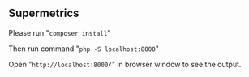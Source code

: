 ## Supermetrics

Please run "`composer install`"

Then run command "`php -S localhost:8000`"

Open "`http://localhost:8000/`" in browser window to see the output.